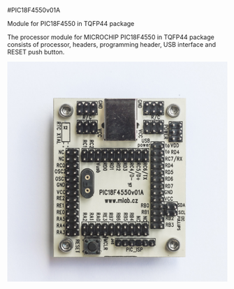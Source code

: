 <!--- PrjInfo ---> <!--- Please remove this line after manually editing --->
<!--- 00a56be08b96043df9e37d6aff7b6990 --->
<!--- Created:20170112-18:22: ---> 
<!--- Author:Mlab: ---> 
<!--- AuthorEmail:mlab@mlab.cz: ---> 
<!--- Tags:imported: ---> 
<!--- Ust:http://www.ust.cz/shop/product_info.php?cPath=22_25&products_id=36: ---> 
<!--- Name:PIC18F4550v01A: --->
#PIC18F4550v01A 
<!--- LongName --->
Module for PIC18F4550 in TQFP44 package
<!--- ELongName ---> 

<!--- Lead --->
The processor module for MICROCHIP PIC18F4550 in TQFP44 package consists of 
  processor, headers, programming header, USB interface and RESET push button.
<!--- ELead ---> 

![LeadImg](DOC/SRC/img/PIC18F4550v01A_Top_Big.jpg) 


​
​
<!--- Description --->
<!--- EDescription --->
<!--- Content --->
<!--- EContent --->
            